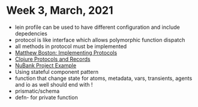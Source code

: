 # Week 3, March, 2021

- lein profile can be used to have different configuration and include depedencies
- protocol is like interface which allows polymorphic function dispatch
 - all methods in protocol must be implemented
 - [Matthew Boston: Implementing Protocols](https://matthewboston.com/blog/implementing-clojure-protocols/)
 - [Clojure Protocols and Records](https://www.bradcypert.com/clojure-protocols-and-records/)
- [NuBank Project Example](https://github.com/nubank/basic-microservice-example)
 - Using stateful component pattern
 - function that change state for atoms, metadata, vars, transients, agents and io as well should end with !
 - prismatic/schema
 - defn- for private function
